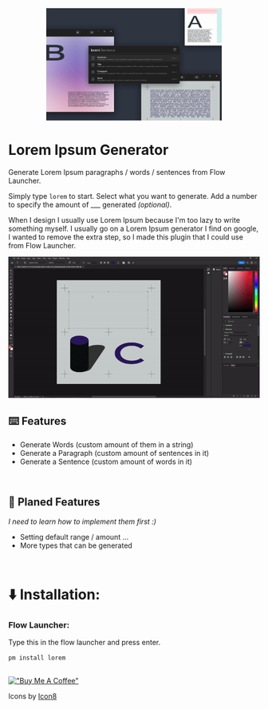 <p align="center" style="width: 70%; margin: 0 auto;"><img src="./.github/NewBannerV1.jpg" alt="screenshot"></p>


# Lorem Ipsum Generator

Generate Lorem Ipsum paragraphs / words / sentences from Flow Launcher.

Simply type `lorem` to start. Select what you want to generate. Add a number to specify the amount of ___ generated *(optional)*.

When I design I usually use Lorem Ipsum because I'm too lazy to write something myself. I usually go on a Lorem Ipsum generator I find on google, I wanted to remove the extra step, so I made this plugin that I could use from Flow Launcher. 

<p align="center"><img src="./.github/screenshot.gif" alt="screenshot"></p>

## ⌨️ Features

* Generate Words (custom amount of them in a string)
* Generate a Paragraph (custom amount of sentences in it)
* Generate a Sentence (custom amount of words in it)

<br>

## 📅 Planed Features
*I need to learn how to implement them first :)*
* Setting default range / amount ...
* More types that can be generated

<br>

# ⬇️ Installation:

### Flow Launcher:
Type this in the flow launcher and press enter.
```
pm install lorem
```

##
[!["Buy Me A Coffee"](https://global.discourse-cdn.com/mcneel/uploads/default/original/4X/d/a/1/da14b0fbdaa177932b34765e3a0d1a2bdf450b45.svg)](https://ko-fi.com/tomkliner)

Icons by [Icon8](https://icons8.com/)
